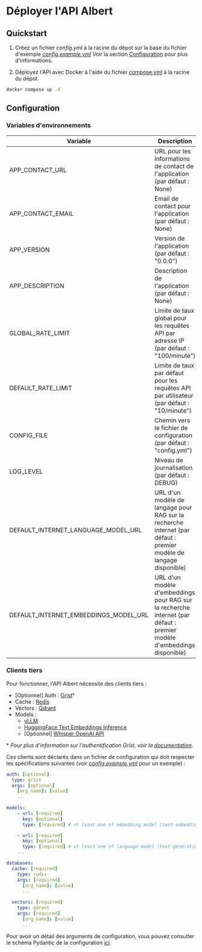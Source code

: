 # Déployer l'API Albert

## Quickstart

1. Créez un fichier *config.yml* à la racine du dépot sur la base du fichier d'exemple *[config.example.yml](./config.example.yml)* Voir la section [Configuration](#configuration) pour plus d'informations.

2. Déployez l'API avec Docker à l'aide du fichier [compose.yml](../compose.yml) à la racine du dépot.

  ```bash
  docker compose up -d
  ```

## Configuration

### Variables d'environnements

| Variable | Description |
| --- | --- |
| APP_CONTACT_URL | URL pour les informations de contact de l'application (par défaut : None) |
| APP_CONTACT_EMAIL | Email de contact pour l'application (par défaut : None) |
| APP_VERSION | Version de l'application (par défaut : "0.0.0") |
| APP_DESCRIPTION | Description de l'application (par défaut : None) |
| GLOBAL_RATE_LIMIT | Limite de taux global pour les requêtes API par adresse IP (par défaut : "100/minute") |
| DEFAULT_RATE_LIMIT | Limite de taux par défaut pour les requêtes API par utilisateur (par défaut : "10/minute") |
| CONFIG_FILE | Chemin vers le fichier de configuration (par défaut : "config.yml") |
| LOG_LEVEL | Niveau de journalisation (par défaut : DEBUG) |
| DEFAULT_INTERNET_LANGUAGE_MODEL_URL | URL d'un modèle de langage pour RAG sur la recherche internet (par défaut : premier modèle de langage disponible) |
| DEFAULT_INTERNET_EMBEDDINGS_MODEL_URL | URL d'un modèle d'embeddings pour RAG sur la recherche internet (par défaut : premier modèle d'embeddings disponible) |

### Clients tiers

Pour fonctionner, l'API Albert nécessite des clients tiers :

* [Optionnel] Auth : [Grist](https://www.getgrist.com/)*
* Cache : [Redis](https://redis.io/)
* Vectors : [Qdrant](https://qdrant.tech/)
* Models :
  * [vLLM](https://github.com/vllm-project/vllm)
  * [HuggingFace Text Embeddings Inference](https://github.com/huggingface/text-embeddings-inference)
  * [Optionnel] [Whisper OpenAI API](https://github.com/etalab-ia/whisper-openai-api)

\* *Pour plus d'information sur l'authentification Grist, voir la [documentation](./security.md).*

Ces clients sont déclarés dans un fichier de configuration qui doit respecter les  spécifications suivantes (voir *[config.example.yml](./config.example.yml)* pour un exemple) :

```yaml
auth: [optional]
  type: grist
  args: [optional] 
    [arg_name]: [value]
    ...
  
models:
    - url: [required]
      key: [optional]
      type: [required] # at least one of embedding model (text-embeddings-inference)

    - url: [required] 
      key: [optional]
      type: [required] # at least one of language model (text-generation)
    ...

databases:
  cache: [required]
    type: redis
    args: [required] 
      [arg_name]: [value]
      ...
    
  vectors: [required]
    type: qdrant
    args: [required] 
      [arg_name]: [value]
      ...
```

Pour avoir un détail des arguments de configuration, vous pouvez consulter le schéma Pydantic de la configuration [ici](../app/schemas/config.py).
